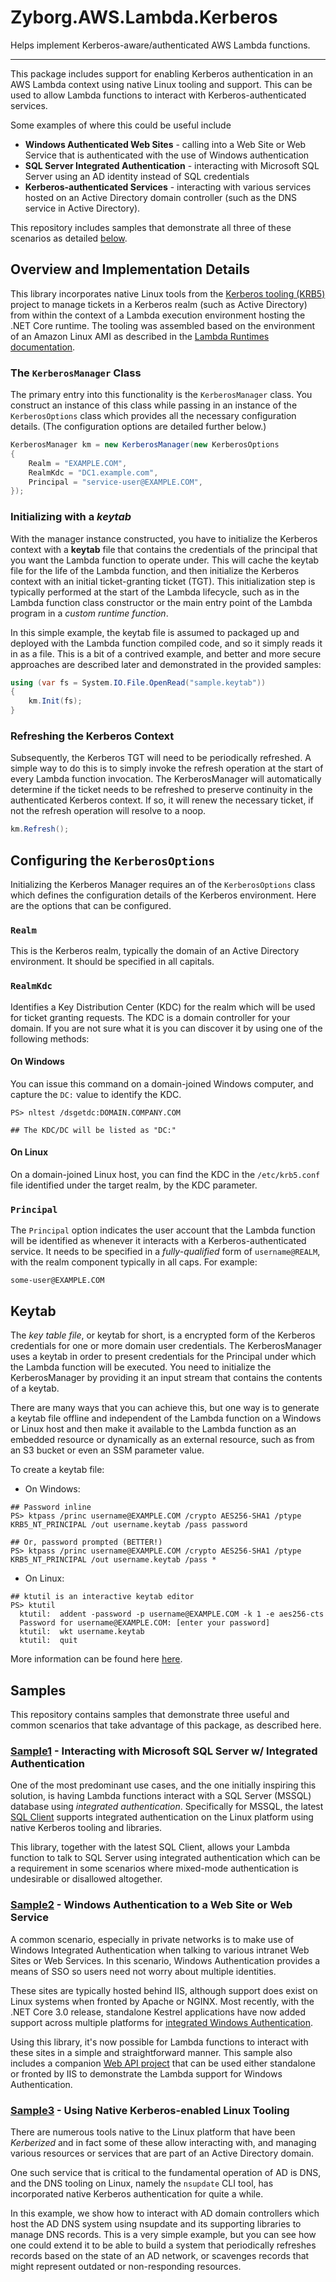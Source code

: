 
# Zyborg.AWS.Lambda.Kerberos

Helps implement Kerberos-aware/authenticated AWS Lambda functions.

---

This package includes support for enabling Kerberos authentication in an AWS Lambda
context using native Linux tooling and support.  This can be used to allow Lambda
functions to interact with Kerberos-authenticated services.

Some examples of where this could be useful include

* **Windows Authenticated Web Sites** - calling into a Web Site or Web Service that
  is authenticated with the use of Windows authentication
* **SQL Server Integrated Authentication** - interacting with Microsoft SQL Server
  using an AD identity instead of SQL credentials
* **Kerberos-authenticated Services** - interacting with various services hosted on an
  Active Directory domain controller (such as the DNS service in Active Directory).

This repository includes samples that demonstrate all three of these scenarios
as detailed [below](./README.md#samples).

## Overview and Implementation Details

This library incorporates native Linux tools from the
[Kerberos tooling (KRB5)](http://web.mit.edu/kerberos/www/) project to manage tickets
in a Kerberos realm (such as Active Directory) from within the context of a
Lambda execution environment hosting the .NET Core runtime.  The tooling was assembled
based on the environment of an Amazon Linux AMI as described in the [Lambda Runtimes
documentation](https://docs.aws.amazon.com/en_pv/lambda/latest/dg/lambda-runtimes.html).

### The `KerberosManager` Class

The primary entry into this functionality is the `KerberosManager` class.  You
construct an instance of this class while passing in an instance of the
`KerberosOptions` class which provides all the necessary configuration details.
(The configuration options are detailed further below.)

```csharp
KerberosManager km = new KerberosManager(new KerberosOptions
{
    Realm = "EXAMPLE.COM",
    RealmKdc = "DC1.example.com",
    Principal = "service-user@EXAMPLE.COM",
});
```

### Initializing with a _keytab_

With the manager instance constructed, you have to initialize the Kerberos context with
a **keytab** file that contains the credentials of the principal that you want the Lambda
function to operate under.  This will cache the keytab file for the life of the Lambda
function, and then initialize the Kerberos context with an initial ticket-granting
ticket (TGT).  This initialization step is typically performed at the start of the Lambda
lifecycle, such as in the Lambda function class constructor or the main entry point of
the Lambda program in a _custom runtime function_.

In this simple example, the keytab file is assumed to packaged up and deployed
with the Lambda function compiled code, and so it simply reads it in as a file.
This is a bit of a contrived example, and better and more secure approaches
are described later and demonstrated in the provided samples:

```csharp
using (var fs = System.IO.File.OpenRead("sample.keytab"))
{
    km.Init(fs);
}
```

### Refreshing the Kerberos Context

Subsequently, the Kerberos TGT will need to be periodically refreshed.  A
simple way to do this is to simply invoke the refresh operation at the start
of every Lambda function invocation.  The KerberosManager will automatically
determine if the ticket needs to be refreshed to preserve continuity in the
authenticated Kerberos context.  If so, it will renew the necessary ticket,
if not the refresh operation will resolve to a noop.

```csharp
km.Refresh();
```

## Configuring the `KerberosOptions`

Initializing the Kerberos Manager requires an of the `KerberosOptions` class which
defines the configuration details of the Kerberos environment.  Here are the options
that can be configured.

### `Realm`

This is the Kerberos realm, typically the domain of an Active Directory environment.
It should be specified in all capitals.

### `RealmKdc`


Identifies a Key Distribution Center (KDC) for the realm which will be used for ticket
granting requests.  The KDC is a domain controller for your domain.  If you are not sure
what it is you can discover it by using one of the following methods:

#### On Windows

You can issue this command on a domain-joined Windows computer, and capture the
`DC:` value to identify the KDC.

```pwsh
PS> nltest /dsgetdc:DOMAIN.COMPANY.COM

## The KDC/DC will be listed as "DC:"
```

#### On Linux

On a domain-joined Linux host, you can find the KDC in the `/etc/krb5.conf` file
identified under the target realm, by the KDC parameter.

### `Principal`

The `Principal` option indicates the user account that the Lambda function will be
identified as whenever it interacts with a Kerberos-authenticated service.  It needs
to be specified in a _fully-qualified_ form of `username@REALM`, with the realm
component typically in all caps.  For example:

```
some-user@EXAMPLE.COM
```







## Keytab

The _key table file_, or keytab for short, is a encrypted form of the Kerberos credentials
for one or more domain user credentials.  The KerberosManager uses a keytab in order to
present credentials for the Principal under which the Lambda function will be executed.
You need to initialize the KerberosManager by providing it an input stream that contains
the contents of a keytab.

There are many ways that you can achieve this, but one way is to generate a keytab file
offline and independent of the Lambda function on a Windows or Linux host and then make
it available to the Lambda function as an embedded resource or dynamically as an external
resource, such as from an S3 bucket or even an SSM parameter value.

To create a keytab file:

* On Windows:

```pwsh
## Password inline
PS> ktpass /princ username@EXAMPLE.COM /crypto AES256-SHA1 /ptype KRB5_NT_PRINCIPAL /out username.keytab /pass password

## Or, password prompted (BETTER!)
PS> ktpass /princ username@EXAMPLE.COM /crypto AES256-SHA1 /ptype KRB5_NT_PRINCIPAL /out username.keytab /pass *

```

* On Linux:

```pwsh
## ktutil is an interactive keytab editor
PS> ktutil
  ktutil:  addent -password -p username@EXAMPLE.COM -k 1 -e aes256-cts
  Password for username@EXAMPLE.COM: [enter your password]
  ktutil:  wkt username.keytab
  ktutil:  quit
```

More information can be found here [here](https://kb.iu.edu/d/aumh).


## Samples

This repository contains samples that demonstrate three useful and
common scenarios that take advantage of this package, as described
here.

### [Sample1](src/Sample1) - Interacting with Microsoft SQL Server w/ Integrated Authentication

One of the most predominant use cases, and the one initially inspiring this solution,
is having Lambda functions interact with a SQL Server (MSSQL) database using
_integrated authentication_.  Specifically for MSSQL, the latest
[SQL Client](https://github.com/dotnet/SqlClient) supports integrated authentication
on the Linux platform using native Kerberos tooling and libraries.

This library, together with the latest SQL Client, allows your Lambda function to talk
to SQL Server using integrated authentication which can be a requirement in some
scenarios where mixed-mode authentication is undesirable or disallowed altogether.

### [Sample2](src/Sample2) - Windows Authentication to a Web Site or Web Service

A common scenario, especially in private networks is to make use of Windows
Integrated Authentication when talking to various intranet Web Sites or Web Services.
In this scenario, Windows Authentication provides a means of SSO so users need
not worry about multiple identities.

These sites are typically hosted behind IIS, although support does exist on Linux
systems when fronted by Apache or NGINX.  Most recently, with the .NET Core 3.0
release, standalone Kestrel applications have now added support across multiple
platforms for [integrated Windows Authentication](https://docs.microsoft.com/en-us/aspnet/core/security/authentication/windowsauth?view=aspnetcore-3.0&tabs=visual-studio#kestrel).

Using this library, it's now possible for Lambda functions to interact with these
sites in a simple and straightforward manner.  This sample also includes a companion
[Web API project](src/Sample2.Server) that can be used either standalone or fronted
by IIS to demonstrate the Lambda support for Windows Authentication.

### [Sample3](src/Sample3) - Using Native Kerberos-enabled Linux Tooling

There are numerous tools native to the Linux platform that have been _Kerberized_
and in fact some of these allow interacting with, and managing various resources
or services that are part of an Active Directory domain.

One such service that is critical to the fundamental operation of AD is DNS, and
the DNS tooling on Linux, namely the `nsupdate` CLI tool, has incorporated native
Kerberos authentication for quite a while.

In this example, we show how to interact with AD domain controllers which host
the AD DNS system using nsupdate and its supporting libraries to manage DNS
records.  This is a very simple example, but you can see how one could extend
it to be able to build a system that periodically refreshes records based on
the state of an AD network, or scavenges records that might represent outdated
or non-responding resources.
